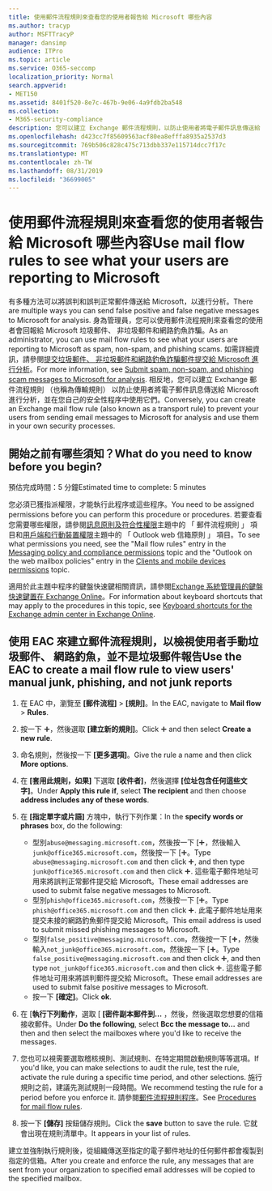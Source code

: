 ```yaml
---
title: 使用郵件流程規則來查看您的使用者報告給 Microsoft 哪些內容
ms.author: tracyp
author: MSFTTracyP
manager: dansimp
audience: ITPro
ms.topic: article
ms.service: O365-seccomp
localization_priority: Normal
search.appverid:
- MET150
ms.assetid: 8401f520-8e7c-467b-9e06-4a9fdb2ba548
ms.collection:
- M365-security-compliance
description: 您可以建立 Exchange 郵件流程規則，以防止使用者將電子郵件訊息傳送給 Microsoft 進行分析，並在您自己的安全性程序中使用它們
ms.openlocfilehash: d423cc7f85609563acf80ea8efffa8935a2537d3
ms.sourcegitcommit: 769b506c828c475c713dbb337e115714dcc7f17c
ms.translationtype: MT
ms.contentlocale: zh-TW
ms.lasthandoff: 08/31/2019
ms.locfileid: "36699005"
---
```

# <a name="use-mail-flow-rules-to-see-what-your-users-are-reporting-to-microsoft"></a><span data-ttu-id="6022f-103">使用郵件流程規則來查看您的使用者報告給 Microsoft 哪些內容</span><span class="sxs-lookup"><span data-stu-id="6022f-103">Use mail flow rules to see what your users are reporting to Microsoft</span></span>

<span data-ttu-id="6022f-104">有多種方法可以將誤判和誤判正常郵件傳送給 Microsoft，以進行分析。</span><span class="sxs-lookup"><span data-stu-id="6022f-104">There are multiple ways you can send false positive and false negative messages to Microsoft for analysis.</span></span> <span data-ttu-id="6022f-105">身為管理員，您可以使用郵件流程規則來查看您的使用者會回報給 Microsoft 垃圾郵件、 非垃圾郵件和網路釣魚詐騙。</span><span class="sxs-lookup"><span data-stu-id="6022f-105">As an administrator, you can use mail flow rules to see what your users are reporting to Microsoft as spam, non-spam, and phishing scams.</span></span> <span data-ttu-id="6022f-106">如需詳細資訊，請參閱[提交垃圾郵件、 非垃圾郵件和網路釣魚詐騙郵件提交給 Microsoft 進行分析](submit-spam-non-spam-and-phishing-scam-messages-to-microsoft-for-analysis.md)。</span><span class="sxs-lookup"><span data-stu-id="6022f-106">For more information, see [Submit spam, non-spam, and phishing scam messages to Microsoft for analysis](submit-spam-non-spam-and-phishing-scam-messages-to-microsoft-for-analysis.md).</span></span> <span data-ttu-id="6022f-107">相反地，您可以建立 Exchange 郵件流程規則 （也稱為傳輸規則） 以防止使用者將電子郵件訊息傳送給 Microsoft 進行分析，並在您自己的安全性程序中使用它們。</span><span class="sxs-lookup"><span data-stu-id="6022f-107">Conversely, you can create an Exchange mail flow rule (also known as a transport rule) to prevent your users from sending email messages to Microsoft for analysis and use them in your own security processes.</span></span>
  
## <a name="what-do-you-need-to-know-before-you-begin"></a><span data-ttu-id="6022f-108">開始之前有哪些須知？</span><span class="sxs-lookup"><span data-stu-id="6022f-108">What do you need to know before you begin?</span></span>

<span data-ttu-id="6022f-109">預估完成時間：5 分鐘</span><span class="sxs-lookup"><span data-stu-id="6022f-109">Estimated time to complete: 5 minutes</span></span>
  
<span data-ttu-id="6022f-110">您必須已獲指派權限，才能執行此程序或這些程序。</span><span class="sxs-lookup"><span data-stu-id="6022f-110">You need to be assigned permissions before you can perform this procedure or procedures.</span></span> <span data-ttu-id="6022f-111">若要查看您需要哪些權限，請參閱[訊息原則及符合性權限](http://technet.microsoft.com/library/ec4d3b9f-b85a-4cb9-95f5-6fc149c3899b.aspx)主題中的 「 郵件流程規則 」 項目和[用戶端和行動裝置權限](http://technet.microsoft.com/library/57eca42a-5a7f-4c65-89f0-7a84f2dbea19.aspx)主題中的 「 Outlook web 信箱原則 」 項目。</span><span class="sxs-lookup"><span data-stu-id="6022f-111">To see what permissions you need, see the "Mail flow rules" entry in the [Messaging policy and compliance permissions](http://technet.microsoft.com/library/ec4d3b9f-b85a-4cb9-95f5-6fc149c3899b.aspx) topic and the "Outlook on the web mailbox policies" entry in the [Clients and mobile devices permissions](http://technet.microsoft.com/library/57eca42a-5a7f-4c65-89f0-7a84f2dbea19.aspx) topic.</span></span> 
  
<span data-ttu-id="6022f-112">適用於此主題中程序的鍵盤快速鍵相關資訊，請參閱[Exchange 系統管理員的鍵盤快速鍵置在 Exchange Online](https://docs.microsoft.com/Exchange/accessibility/keyboard-shortcuts-in-admin-center)。</span><span class="sxs-lookup"><span data-stu-id="6022f-112">For information about keyboard shortcuts that may apply to the procedures in this topic, see [Keyboard shortcuts for the Exchange admin center in Exchange Online](https://docs.microsoft.com/Exchange/accessibility/keyboard-shortcuts-in-admin-center).</span></span>
  
## <a name="use-the-eac-to-create-a-mail-flow-rule-to-view-users-manual-junk-phishing-and-not-junk-reports"></a><span data-ttu-id="6022f-113">使用 EAC 來建立郵件流程規則，以檢視使用者手動垃圾郵件、 網路釣魚，並不是垃圾郵件報告</span><span class="sxs-lookup"><span data-stu-id="6022f-113">Use the EAC to create a mail flow rule to view users' manual junk, phishing, and not junk reports</span></span>

1. <span data-ttu-id="6022f-114">在 EAC 中，瀏覽至 **[郵件流程]** \> **[規則]**。</span><span class="sxs-lookup"><span data-stu-id="6022f-114">In the EAC, navigate to **Mail flow** \> **Rules**.</span></span>
    
2. <span data-ttu-id="6022f-115">按一下 ![加入圖示](media/ITPro-EAC-AddIcon.gif)，然後選取 **[建立新的規則]**。</span><span class="sxs-lookup"><span data-stu-id="6022f-115">Click ![Add Icon](media/ITPro-EAC-AddIcon.gif) and then select **Create a new rule**.</span></span>
    
3. <span data-ttu-id="6022f-116">命名規則，然後按一下 **[更多選項]**。</span><span class="sxs-lookup"><span data-stu-id="6022f-116">Give the rule a name and then click **More options**.</span></span>
    
4. <span data-ttu-id="6022f-117">在 **[套用此規則，如果]** 下選取 **[收件者]**，然後選擇 **[位址包含任何這些文字]**。</span><span class="sxs-lookup"><span data-stu-id="6022f-117">Under **Apply this rule if**, select **The recipient** and then choose **address includes any of these words**.</span></span>
    
5. <span data-ttu-id="6022f-118">在 **[指定單字或片語]** 方塊中，執行下列作業：</span><span class="sxs-lookup"><span data-stu-id="6022f-118">In the **specify words or phrases** box, do the following:</span></span> 
    - <span data-ttu-id="6022f-119">型別`abuse@messaging.microsoft.com`，然後按一下 [![加入圖示](media/ITPro-EAC-AddIcon.gif)，然後輸入`junk@office365.microsoft.com`，然後按一下 [![加入圖示](media/ITPro-EAC-AddIcon.gif)。</span><span class="sxs-lookup"><span data-stu-id="6022f-119">Type `abuse@messaging.microsoft.com` and then click ![Add Icon](media/ITPro-EAC-AddIcon.gif), and then type `junk@office365.microsoft.com` and then click ![Add Icon](media/ITPro-EAC-AddIcon.gif).</span></span> <span data-ttu-id="6022f-120">這些電子郵件地址可用來將誤判正常郵件提交給 Microsoft。</span><span class="sxs-lookup"><span data-stu-id="6022f-120">These email addresses are used to submit false negative messages to Microsoft.</span></span>
    - <span data-ttu-id="6022f-121">型別`phish@office365.microsoft.com`，然後按一下 [![加入圖示](media/ITPro-EAC-AddIcon.gif)。</span><span class="sxs-lookup"><span data-stu-id="6022f-121">Type `phish@office365.microsoft.com` and then click ![Add Icon](media/ITPro-EAC-AddIcon.gif).</span></span> <span data-ttu-id="6022f-122">此電子郵件地址用來提交未接的網路釣魚郵件提交給 Microsoft。</span><span class="sxs-lookup"><span data-stu-id="6022f-122">This email address is used to submit missed phishing messages to Microsoft.</span></span>
    - <span data-ttu-id="6022f-123">型別`false_positive@messaging.microsoft.com`，然後按一下 [![加入圖示](media/ITPro-EAC-AddIcon.gif)，然後輸入`not_junk@office365.microsoft.com`，然後按一下 [![加入圖示](media/ITPro-EAC-AddIcon.gif)。</span><span class="sxs-lookup"><span data-stu-id="6022f-123">Type `false_positive@messaging.microsoft.com` and then click ![Add Icon](media/ITPro-EAC-AddIcon.gif), and then type `not_junk@office365.microsoft.com` and then click ![Add Icon](media/ITPro-EAC-AddIcon.gif).</span></span> <span data-ttu-id="6022f-124">這些電子郵件地址可用來將誤判郵件提交給 Microsoft。</span><span class="sxs-lookup"><span data-stu-id="6022f-124">These email addresses are used to submit false positive messages to Microsoft.</span></span>
    - <span data-ttu-id="6022f-125">按一下 **[確定]**。</span><span class="sxs-lookup"><span data-stu-id="6022f-125">Click **ok**.</span></span>
    
6. <span data-ttu-id="6022f-126">在 [**執行下列動作**，選取 [ **[密件副本郵件到...** ，然後，然後選取您想要的信箱接收郵件。</span><span class="sxs-lookup"><span data-stu-id="6022f-126">Under **Do the following**, select **Bcc the message to...** and then and then select the mailboxes where you'd like to receive the messages.</span></span> 
    
7. <span data-ttu-id="6022f-127">您也可以視需要選取稽核規則、測試規則、在特定期間啟動規則等等選項。</span><span class="sxs-lookup"><span data-stu-id="6022f-127">If you'd like, you can make selections to audit the rule, test the rule, activate the rule during a specific time period, and other selections.</span></span> <span data-ttu-id="6022f-128">施行規則之前，建議先測試規則一段時間。</span><span class="sxs-lookup"><span data-stu-id="6022f-128">We recommend testing the rule for a period before you enforce it.</span></span> <span data-ttu-id="6022f-129">請參閱[郵件流程規則程序](https://docs.microsoft.com/Exchange/policy-and-compliance/mail-flow-rules/mail-flow-rule-procedures)。</span><span class="sxs-lookup"><span data-stu-id="6022f-129">See [Procedures for mail flow rules](https://docs.microsoft.com/Exchange/policy-and-compliance/mail-flow-rules/mail-flow-rule-procedures).</span></span> 
    
8. <span data-ttu-id="6022f-130">按一下 **[儲存]** 按鈕儲存規則。</span><span class="sxs-lookup"><span data-stu-id="6022f-130">Click the **save** button to save the rule.</span></span> <span data-ttu-id="6022f-131">它就會出現在規則清單中。</span><span class="sxs-lookup"><span data-stu-id="6022f-131">It appears in your list of rules.</span></span> 
    
<span data-ttu-id="6022f-132">建立並強制執行規則後，從組織傳送至指定的電子郵件地址的任何郵件都會複製到指定的信箱。</span><span class="sxs-lookup"><span data-stu-id="6022f-132">After you create and enforce the rule, any messages that are sent from your organization to specified email addresses will be copied to the specified mailbox.</span></span>
  

